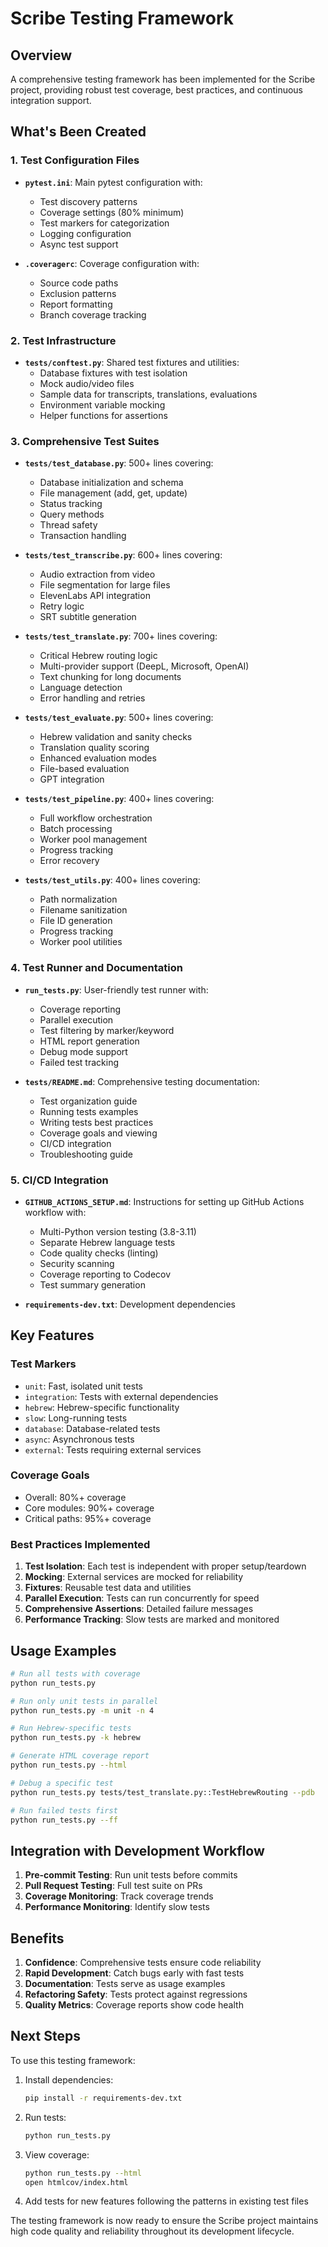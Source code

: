 # Scribe Testing Framework

## Overview

A comprehensive testing framework has been implemented for the Scribe project, providing robust test coverage, best practices, and continuous integration support.

## What's Been Created

### 1. Test Configuration Files

- **`pytest.ini`**: Main pytest configuration with:
  - Test discovery patterns
  - Coverage settings (80% minimum)
  - Test markers for categorization
  - Logging configuration
  - Async test support

- **`.coveragerc`**: Coverage configuration with:
  - Source code paths
  - Exclusion patterns
  - Report formatting
  - Branch coverage tracking

### 2. Test Infrastructure

- **`tests/conftest.py`**: Shared test fixtures and utilities:
  - Database fixtures with test isolation
  - Mock audio/video files
  - Sample data for transcripts, translations, evaluations
  - Environment variable mocking
  - Helper functions for assertions

### 3. Comprehensive Test Suites

- **`tests/test_database.py`**: 500+ lines covering:
  - Database initialization and schema
  - File management (add, get, update)
  - Status tracking
  - Query methods
  - Thread safety
  - Transaction handling

- **`tests/test_transcribe.py`**: 600+ lines covering:
  - Audio extraction from video
  - File segmentation for large files
  - ElevenLabs API integration
  - Retry logic
  - SRT subtitle generation

- **`tests/test_translate.py`**: 700+ lines covering:
  - Critical Hebrew routing logic
  - Multi-provider support (DeepL, Microsoft, OpenAI)
  - Text chunking for long documents
  - Language detection
  - Error handling and retries

- **`tests/test_evaluate.py`**: 500+ lines covering:
  - Hebrew validation and sanity checks
  - Translation quality scoring
  - Enhanced evaluation modes
  - File-based evaluation
  - GPT integration

- **`tests/test_pipeline.py`**: 400+ lines covering:
  - Full workflow orchestration
  - Batch processing
  - Worker pool management
  - Progress tracking
  - Error recovery

- **`tests/test_utils.py`**: 400+ lines covering:
  - Path normalization
  - Filename sanitization
  - File ID generation
  - Progress tracking
  - Worker pool utilities

### 4. Test Runner and Documentation

- **`run_tests.py`**: User-friendly test runner with:
  - Coverage reporting
  - Parallel execution
  - Test filtering by marker/keyword
  - HTML report generation
  - Debug mode support
  - Failed test tracking

- **`tests/README.md`**: Comprehensive testing documentation:
  - Test organization guide
  - Running tests examples
  - Writing tests best practices
  - Coverage goals and viewing
  - CI/CD integration
  - Troubleshooting guide

### 5. CI/CD Integration

- **`GITHUB_ACTIONS_SETUP.md`**: Instructions for setting up GitHub Actions workflow with:
  - Multi-Python version testing (3.8-3.11)
  - Separate Hebrew language tests
  - Code quality checks (linting)
  - Security scanning
  - Coverage reporting to Codecov
  - Test summary generation

- **`requirements-dev.txt`**: Development dependencies

## Key Features

### Test Markers
- `unit`: Fast, isolated unit tests
- `integration`: Tests with external dependencies
- `hebrew`: Hebrew-specific functionality
- `slow`: Long-running tests
- `database`: Database-related tests
- `async`: Asynchronous tests
- `external`: Tests requiring external services

### Coverage Goals
- Overall: 80%+ coverage
- Core modules: 90%+ coverage
- Critical paths: 95%+ coverage

### Best Practices Implemented
1. **Test Isolation**: Each test is independent with proper setup/teardown
2. **Mocking**: External services are mocked for reliability
3. **Fixtures**: Reusable test data and utilities
4. **Parallel Execution**: Tests can run concurrently for speed
5. **Comprehensive Assertions**: Detailed failure messages
6. **Performance Tracking**: Slow tests are marked and monitored

## Usage Examples

```bash
# Run all tests with coverage
python run_tests.py

# Run only unit tests in parallel
python run_tests.py -m unit -n 4

# Run Hebrew-specific tests
python run_tests.py -k hebrew

# Generate HTML coverage report
python run_tests.py --html

# Debug a specific test
python run_tests.py tests/test_translate.py::TestHebrewRouting --pdb

# Run failed tests first
python run_tests.py --ff
```

## Integration with Development Workflow

1. **Pre-commit Testing**: Run unit tests before commits
2. **Pull Request Testing**: Full test suite on PRs
3. **Coverage Monitoring**: Track coverage trends
4. **Performance Monitoring**: Identify slow tests

## Benefits

1. **Confidence**: Comprehensive tests ensure code reliability
2. **Rapid Development**: Catch bugs early with fast tests
3. **Documentation**: Tests serve as usage examples
4. **Refactoring Safety**: Tests protect against regressions
5. **Quality Metrics**: Coverage reports show code health

## Next Steps

To use this testing framework:

1. Install dependencies:
   ```bash
   pip install -r requirements-dev.txt
   ```

2. Run tests:
   ```bash
   python run_tests.py
   ```

3. View coverage:
   ```bash
   python run_tests.py --html
   open htmlcov/index.html
   ```

4. Add tests for new features following the patterns in existing test files

The testing framework is now ready to ensure the Scribe project maintains high code quality and reliability throughout its development lifecycle.